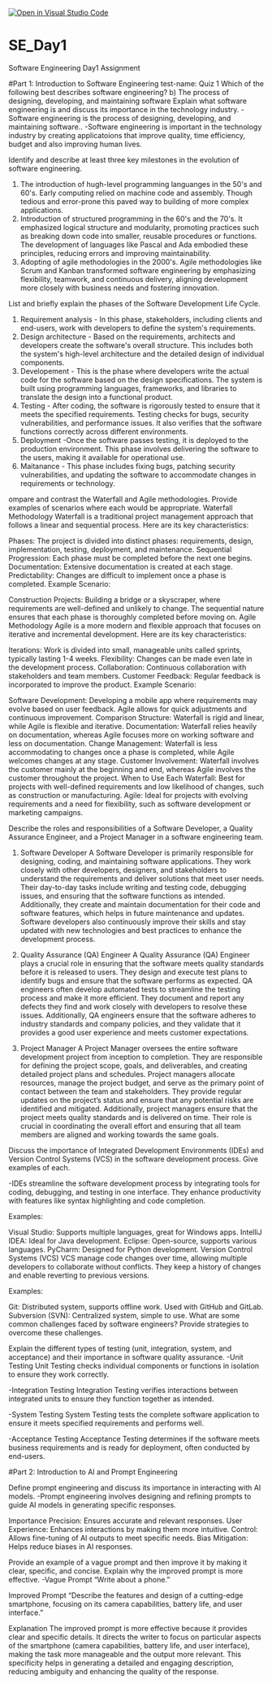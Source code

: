 [![Open in Visual Studio Code](https://classroom.github.com/assets/open-in-vscode-2e0aaae1b6195c2367325f4f02e2d04e9abb55f0b24a779b69b11b9e10269abc.svg)](https://classroom.github.com/online_ide?assignment_repo_id=15566400&assignment_repo_type=AssignmentRepo)
# SE_Day1
Software Engineering Day1 Assignment

#Part 1: Introduction to Software Engineering
test-name: Quiz 1
Which of the following best describes software engineering?
  b) The process of designing, developing, and maintaining software
Explain what software engineering is and discuss its importance in the technology industry.
-Software engineering is the process of designing, developing, and maintaining software..
-Software engineering is important in the technology industry by creating applicatoions that improve quality, time efficiency, budget and also improving human lives. 

Identify and describe at least three key milestones in the evolution of software engineering.
1. The introduction of hugh-level programming languanges in the 50's and 60's. Early computing relied on machine code and assembly. Though tedious and error-prone this paved way to building of more complex applications.
2. Introduction of structured programming in the 60's and the 70's. It emphasized logical structure and modularity, promoting practices such as breaking down code into smaller, reusable procedures or functions. The development of languages like Pascal and Ada embodied these principles, reducing errors and improving maintainability.
3. Adopting of agile methodologies in the 2000's. Agile methodologies like Scrum and Kanban transformed software engineering by emphasizing flexibility, teamwork, and continuous delivery, aligning development more closely with business needs and fostering innovation.
   
List and briefly explain the phases of the Software Development Life Cycle.
1. Requirement analysis - In this phase, stakeholders, including clients and end-users, work with developers to define the system's requirements. 
2. Design architecture - Based on the requirements, architects and developers create the software's overall structure. This includes both the system's high-level architecture and the detailed design of individual components. 
3. Developement - This is the phase where developers write the actual code for the software based on the design specifications. The system is built using programming languages, frameworks, and libraries to translate the design into a functional product.
4. Testing - After coding, the software is rigorously tested to ensure that it meets the specified requirements. Testing checks for bugs, security vulnerabilities, and performance issues. It also verifies that the software functions correctly across different environments.
5. Deployment -Once the software passes testing, it is deployed to the production environment. This phase involves delivering the software to the users, making it available for operational use. 
6. Maitanance - This phase includes fixing bugs, patching security vulnerabilities, and updating the software to accommodate changes in requirements or technology.

ompare and contrast the Waterfall and Agile methodologies. Provide examples of scenarios where each would be appropriate.
Waterfall Methodology
Waterfall is a traditional project management approach that follows a linear and sequential process. Here are its key characteristics:

Phases: The project is divided into distinct phases: requirements, design, implementation, testing, deployment, and maintenance.
Sequential Progression: Each phase must be completed before the next one begins.
Documentation: Extensive documentation is created at each stage.
Predictability: Changes are difficult to implement once a phase is completed.
Example Scenario:

Construction Projects: Building a bridge or a skyscraper, where requirements are well-defined and unlikely to change. The sequential nature ensures that each phase is thoroughly completed before moving on.
Agile Methodology
Agile is a more modern and flexible approach that focuses on iterative and incremental development. Here are its key characteristics:

Iterations: Work is divided into small, manageable units called sprints, typically lasting 1-4 weeks.
Flexibility: Changes can be made even late in the development process.
Collaboration: Continuous collaboration with stakeholders and team members.
Customer Feedback: Regular feedback is incorporated to improve the product.
Example Scenario:

Software Development: Developing a mobile app where requirements may evolve based on user feedback. Agile allows for quick adjustments and continuous improvement.
Comparison
Structure: Waterfall is rigid and linear, while Agile is flexible and iterative.
Documentation: Waterfall relies heavily on documentation, whereas Agile focuses more on working software and less on documentation.
Change Management: Waterfall is less accommodating to changes once a phase is completed, while Agile welcomes changes at any stage.
Customer Involvement: Waterfall involves the customer mainly at the beginning and end, whereas Agile involves the customer throughout the project.
When to Use Each
Waterfall: Best for projects with well-defined requirements and low likelihood of changes, such as construction or manufacturing.
Agile: Ideal for projects with evolving requirements and a need for flexibility, such as software development or marketing campaigns.

Describe the roles and responsibilities of a Software Developer, a Quality Assurance Engineer, and a Project Manager in a software engineering team.
1. Software Developer
  A Software Developer is primarily responsible for designing, coding, and maintaining software applications. They work closely with other developers, designers, and stakeholders to understand the requirements and deliver solutions that meet user needs. Their day-to-day tasks include writing and testing code, debugging issues, and ensuring that the software functions as intended. Additionally, they create and maintain documentation for their code and software features, which helps in future maintenance and updates. Software developers also continuously improve their skills and stay updated with new technologies and best practices to enhance the development process.

2. Quality Assurance (QA) Engineer
  A Quality Assurance (QA) Engineer plays a crucial role in ensuring that the software meets quality standards before it is released to users. They design and execute test plans to identify bugs and ensure that the software performs as expected. QA engineers often develop automated tests to streamline the testing process and make it more efficient. They document and report any defects they find and work closely with developers to resolve these issues. Additionally, QA engineers ensure that the software adheres to industry standards and company policies, and they validate that it provides a good user experience and meets customer expectations.

3. Project Manager
  A Project Manager oversees the entire software development project from inception to completion. They are responsible for defining the project scope, goals, and deliverables, and creating detailed project plans and schedules. Project managers allocate resources, manage the project budget, and serve as the primary point of contact between the team and stakeholders. They provide regular updates on the project’s status and ensure that any potential risks are identified and mitigated. Additionally, project managers ensure that the project meets quality standards and is delivered on time. Their role is crucial in coordinating the overall effort and ensuring that all team members are aligned and working towards the same goals.

Discuss the importance of Integrated Development Environments (IDEs) and Version Control Systems (VCS) in the software development process. Give examples of each.

-IDEs streamline the software development process by integrating tools for coding, debugging, and testing in one interface. They enhance productivity with features like syntax highlighting and code completion.

Examples:

Visual Studio: Supports multiple languages, great for Windows apps.
IntelliJ IDEA: Ideal for Java development.
Eclipse: Open-source, supports various languages.
PyCharm: Designed for Python development.
Version Control Systems (VCS)
VCS manage code changes over time, allowing multiple developers to collaborate without conflicts. They keep a history of changes and enable reverting to previous versions.

Examples:

Git: Distributed system, supports offline work. Used with GitHub and GitLab.
Subversion (SVN): Centralized system, simple to use.
What are some common challenges faced by software engineers? Provide strategies to overcome these challenges.


Explain the different types of testing (unit, integration, system, and acceptance) and their importance in software quality assurance.
-Unit Testing
Unit Testing checks individual components or functions in isolation to ensure they work correctly.

-Integration Testing
Integration Testing verifies interactions between integrated units to ensure they function together as intended.

-System Testing
System Testing tests the complete software application to ensure it meets specified requirements and performs well.

-Acceptance Testing
Acceptance Testing determines if the software meets business requirements and is ready for deployment, often conducted by end-users.

#Part 2: Introduction to AI and Prompt Engineering


Define prompt engineering and discuss its importance in interacting with AI models.
-Prompt engineering involves designing and refining prompts to guide AI models in generating specific responses.

Importance
Precision: Ensures accurate and relevant responses.
User Experience: Enhances interactions by making them more intuitive.
Control: Allows fine-tuning of AI outputs to meet specific needs.
Bias Mitigation: Helps reduce biases in AI responses.

Provide an example of a vague prompt and then improve it by making it clear, specific, and concise. Explain why the improved prompt is more effective.
-Vague Prompt
“Write about a phone.”

Improved Prompt
“Describe the features and design of a cutting-edge smartphone, focusing on its camera capabilities, battery life, and user interface.”

Explanation
The improved prompt is more effective because it provides clear and specific details. It directs the writer to focus on particular aspects of the smartphone (camera capabilities, battery life, and user interface), making the task more manageable and the output more relevant. This specificity helps in generating a detailed and engaging description, reducing ambiguity and enhancing the quality of the response.




